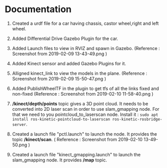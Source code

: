 # Documentation

1. Created a urdf file for a car having chassis, castor wheel,right and left wheel.

2. Added Differential Drive Gazebo Plugin for the car.

3. Added Launch files to view in RVIZ and spawn in Gazebo. (Reference : Screenshot from 2019-02-09 13-43-49.png )

4. Added Kinect sensor and added Gazebo Plugins for it. 

5. Alligned kinect_link to view the models in the plane. (Reference : Screenshot from 2019-02-09 15-50-47.png )

6. Added PublishWheelTF in the plugin to get tfs of all the links fixed and non-fixed (Reference : Screenshot from 2019-02-10 11-58-40.png )

7. **/kinect/depth/points** topic gives a 3D point cloud. It needs to be converted into 2D laser scan in order to use slam_gmapping node. For that we need to you pointcloud_to_laserscan node. Install it : `sudo apt install ros-kinetic-pointcloud-to-laserscan ros-kinetic-rosbridge-server`. 

8. Created a launch file "pctl.launch" to launch the node. It provides the topic **/kinect/scan**.  ( Reference : Screenshot from 2019-02-10 13-49-50.png )

9. Created a launch file "kinect_gmapping.launch" to launch the slam_gmapping node. It provides **/map** topic. 


